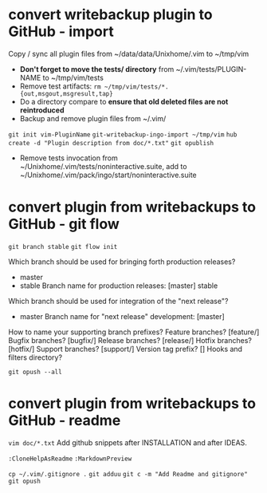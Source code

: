 # convert writebackup plugin to GitHub - import

Copy / sync all plugin files from ~/data/data/Unixhome/.vim to ~/tmp/vim
- **Don't forget to move the tests/ directory** from ~/.vim/tests/PLUGIN-NAME to ~/tmp/vim/tests
- Remove test artifacts:
`rm ~/tmp/vim/tests/*.{out,msgout,msgresult,tap}`
- Do a directory compare to **ensure that old deleted files are not reintroduced**
- Backup and remove plugin files from ~/.vim/

`git init vim-PluginName`
`git-writebackup-ingo-import ~/tmp/vim`
`hub create -d "Plugin description from doc/*.txt"`
`git opublish`

- Remove tests invocation from ~/Unixhome/.vim/tests/noninteractive.suite, add to ~/Unixhome/.vim/pack/ingo/start/noninteractive.suite

# convert plugin from writebackups to GitHub - git flow

`git branch stable`
`git flow init`

Which branch should be used for bringing forth production releases?
   - master
   - stable
Branch name for production releases: [master] stable

Which branch should be used for integration of the "next release"?
   - master
Branch name for "next release" development: [master]

How to name your supporting branch prefixes?
Feature branches? [feature/]
Bugfix branches? [bugfix/]
Release branches? [release/]
Hotfix branches? [hotfix/]
Support branches? [support/]
Version tag prefix? []
Hooks and filters directory?

`git opush --all`

# convert plugin from writebackups to GitHub - readme

`vim doc/*.txt`
Add github snippets after INSTALLATION and after IDEAS.

`:CloneHelpAsReadme`
`:MarkdownPreview`

`cp ~/.vim/.gitignore .`
`git adduu`
`git c -m "Add Readme and gitignore"`
`git opush`
